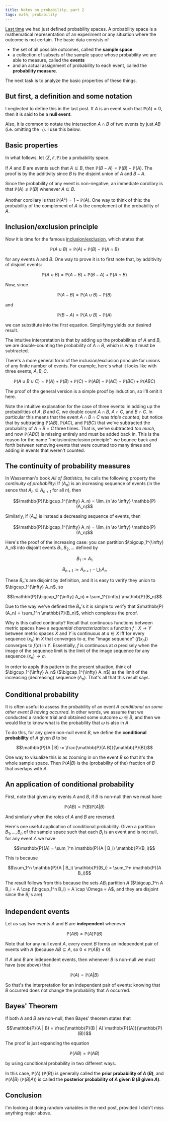 ```yaml
---
title: Notes on probability, part 2
tags: math, probability
---
```


[Last time][prob-1] we had just defined probability spaces. A probability space is a mathematical representation of an experiment or any situation where the outcome is not certain. The basic data consists of

 - the set of all possible outcomes, called the **sample space**.
 - a collection of subsets of the sample space whose probability we are able to measure, called the **events**
 - and an actual assignment of probability to each event, called the **probability measure**.

The next task is to analyze the basic properties of these things.

## But first, a definition and some notation

I neglected to define this in the last post. If $A$ is an event such that $\mathbb{P}(A) = 0$, then it is said to be a **null event**.

Also, it is common to notate the intersection $A \cap B$ of two events by just $A B$ (i.e. omitting the $\cap$). I use this below.

## Basic properties

In what follows, let $(\Sigma, \mathcal{E}, \mathbb{P})$ be a probability space.

If $A$ and $B$ are events such that $A \subseteq B$, then $\mathbb{P}(B - A) = \mathbb{P}(B) - \mathbb{P}(A)$. The proof is by the additivity since $B$ is the disjoint union of $A$ and $B - A$.

Since the probability of any event is non-negative, an immediate corollary is that $\mathbb{P}(A) \leq \mathbb{P}(B)$ whenever $A \subseteq B$.

Another corollary is that $\mathbb{P}(A^c) = 1 - \mathbb{P}(A)$. One way to think of this: the probability of the complement of $A$ is the complement of the probability of $A$.

## Inclusion/exclusion principle

Now it is time for the famous [inclusion/exclusion](http://en.wikipedia.org/wiki/Inclusion%E2%80%93exclusion_principle), which states that

$$\mathbb{P}(A \cup B) = \mathbb{P}(A) + \mathbb{P}(B) - \mathbb{P}(A \cap B)$$

for any events $A$ and $B$. One way to prove it is to first note that, by additivity of disjoint events:

$$\mathbb{P}(A \cup B) = \mathbb{P}(A - B) + \mathbb{P}(B - A) + \mathbb{P}(A \cap B)$$

Now, since

$$\mathbb{P}(A - B) = \mathbb{P}(A \cup B) - \mathbb{P}(B)$$

and

$$\mathbb{P}(B - A) = \mathbb{P}(A \cup B) - \mathbb{P}(A)$$

we can substitute into the first equation. Simplifying yields our desired result.

The intuitive interpretation is that by adding up the probabilities of $A$ and $B$, we are double-counting the probability of $A \cap B$, which is why it must be subtracted.

There's a more general form of the inclusion/exclusion principle for unions of any finite number of events. For example, here's what it looks like with  three events, $A, B, C$.

$$\mathbb{P}(A \cup B \cup C) = \mathbb{P}(A) + \mathbb{P}(B) + \mathbb{P}(C) - \mathbb{P}(A B) - \mathbb{P}(A C) - \mathbb{P}(B C) + \mathbb{P}(A B C)$$

The proof of the general version is a simple proof by induction, so I'll omit it here.

Note the intuitive explanation for the case of three events: in adding up the probabilities of $A$, $B$ and $C$, we double count $A \cap B$, $A \cap C$, and $B \cap C$. In particular this means that the event $A \cap B \cap C$ was *triple counted*, but notice that by subtracting $\mathbb{P}(A B)$,  $\mathbb{P}(A C)$, and $\mathbb{P}(B C)$ that we've subtracted the probability of $A \cap B \cap C$ three times. That is, we've subtracted *too much*, and now $\mathbb{P}(A B C)$ is missing entirely and must be added back in. This is the reason for the name "inclusion/exclusion principle": we bounce back and forth between removing events that were counted too many times and adding in events that weren't counted.


## The continuity of probability measures

In Wasserman's book *All of Statistics*, he calls the following property the *continuity of probability*: If $(A_n)$ is an increasing sequence of events (in the sence that $A_n \subseteq A_{n+1}$ for all $n$), then

$$\mathbb{P}(\bigcup_1^{\infty} A_n) = \lim_{n \to \infty} \mathbb{P}(A_n)$$

Similarly, if $(A_n)$ is instead a decreasing sequence of events, then

$$\mathbb{P}(\bigcap_1^{\infty} A_n) = \lim_{n \to \infty} \mathbb{P}(A_n)$$

Here's the proof of the increasing case: you can partition $\bigcup_1^{\infty} A_n$ into disjoint events $B_1, B_2, \ldots$ defined by

$$B_1 := A_1$$

$$B_{n+1} := A_{n+1} - \bigcup_1 A_n$$

These $B_n$'s are disjoint by definition, and it is easy to verify they union to $\bigcup_1^{\infty} A_n$, so

$$\mathbb{P}(\bigcap_1^{\infty} A_n) = \sum_1^{\infty} \mathbb{P}(B_n)$$

Due to the way we've defined the $B_n$'s it is simple to verify that $\mathbb{P}(A_n) = \sum_1^n \mathbb{P}(B_n)$, which completes the proof.

Why is this called continuity? Recall that continuous functions between metric spaces have a *sequential characterization*: a function $f: X \to Y$ between metric spaces $X$ and $Y$ is continuous at $a \in X$ iff for every sequence $(x_n)$ in $X$ that converges to $a$, the "image sequence" $(f(x_n))$ converges to $f(a)$ in $Y$. Essentially, $f$ is continuous at $a$ precisely when the image of the sequence limit is the limit of the image sequence for any sequence $(x_n) \to a$.

In order to apply this pattern to the present situation, think of $\bigcup_1^{\infty} A_n$ ($\bigcap_1^{\infty} A_n$) as the limit of the increasing (decreasing) sequence $(A_n)$. That's all that this result says.

## Conditional probability

It is often useful to assess the probability of an event $A$ *conditional on some other event $B$ having occurred*. In other words, we assume that we conducted a random trial and obtained some outcome $\omega \in B$, and then we would like to know what is the probability that $\omega$ is also in $A$.

To do this, for any given non-null event $B$, we define the **conditional probability** of $A$ given $B$ to be

$$\mathbb{P}(A | B) := \frac{\mathbb{P}(A B)}{\mathbb{P}(B)}$$

One way to visualize this is as zooming in on the event $B$ so that it's the whole sample space. Then $\mathbb{P}(A | B)$ is the (probability of the) fraction of $B$ that overlaps with $A$.


## An application of conditional probability

First, note that given any events $A$ and $B$, if $B$ is non-null then we must have

$$\mathbb{P}(A B) = \mathbb{P}(B) \mathbb{P}(A | B)$$

And similarly when the roles of $A$ and $B$ are reversed.

Here's one useful application of conditional probability. Given a partition $B_1, \ldots, B_n$ of the sample space such that each $B_i$ is an event and is not null, for any event $A$ we have

$$\mathbb{P}(A) = \sum_1^n \mathbb{P}(A | B_i) \mathbb{P}(B_i)$$

This is because

$$\sum_1^n \mathbb{P}(A | B_i) \mathbb{P}(B_i) = \sum_1^n \mathbb{P}(A B_i)$$

The result follows from this because the sets $A B_i$ partition $A$ ($\bigcup_1^n A B_i = A \cap (\bigcup_1^n B_i) = A \cap \Omega = A$, and they are disjoint since the $B_i$'s are).


## Independent events

Let us say two events $A$ and $B$ are **independent** whenever

$$\mathbb{P}(A B) = \mathbb{P}(A) \mathbb{P}(B)$$

Note that for any null event $A$, every event $B$ forms an independent pair of events with $A$ (because $A B \subseteq A$, so $0 \leq \mathbb{P}(A B) \leq 0$).

If $A$ and $B$ are independent events, then whenever $B$ is non-null we must have (see above) that

$$\mathbb{P}(A) = \mathbb{P}(A | B)$$

So that's the interpretation for an independent pair of events: knowing that $B$ occurred does not change the probability that $A$ occurred.


## Bayes' Theorem

If both $A$ and $B$ are non-null, then Bayes' theorem states that

$$\mathbb{P}(A | B) = \frac{\mathbb{P}(B | A) \mathbb{P}(A)}{\mathbb{P}(B)}$$

The proof is just expanding the equation

$$\mathbb{P}(A B) = \mathbb{P}(A B)$$

by using conditional probability in two different ways.

In this case, $\mathbb{P}(A)$ ($\mathbb{P}(B)$) is generally called the **prior probability of $A$ ($B$)**, and $\mathbb{P}(A | B)$ ($\mathbb{P}(B | A)$) is called the **posterior probability of $A$ given $B$ ($B$ given $A$)**.


## Conclusion

I'm looking at doing random variables in the next post, provided I didn't miss anything major above.


[prob-1]: /entries/2015-04-27-probability-1.html
